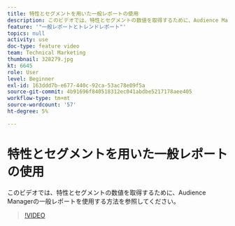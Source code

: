 ```yaml
---
title: 特性とセグメントを用いた一般レポートの使用
description: このビデオでは、特性とセグメントの数値を取得するために、Audience Managerの一般レポートを使用する方法を参照してください。
feature: '"一般レポートとトレンドレポート"'
topics: null
activity: use
doc-type: feature video
team: Technical Marketing
thumbnail: 328279.jpg
kt: 6645
role: User
level: Beginner
exl-id: 163ddd7b-e677-440c-92ca-53ac78e09f5a
source-git-commit: 4b91696f840518312ec041abdbe5217178aee405
workflow-type: tm+mt
source-wordcount: '57'
ht-degree: 5%

---
```


# 特性とセグメントを用いた一般レポートの使用

このビデオでは、特性とセグメントの数値を取得するために、Audience Managerの一般レポートを使用する方法を参照してください。

>[!VIDEO](https://video.tv.adobe.com/v/328279/?quality=12&learn=on)
